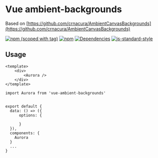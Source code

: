 # Vue ambient-backgrounds

Based on [https://github.com/crnacura/AmbientCanvasBackgrounds](https://github.com/crnacura/AmbientCanvasBackgrounds)

[![npm (scoped with tag)](https://img.shields.io/npm/v/vue-ambient-backgrounds/latest.svg?style=flat-square)](https://npmjs.com/package/vue-ambient-backgrounds)
[![npm](https://img.shields.io/npm/dt/vue-ambient-backgrounds.svg?style=flat-square)](https://npmjs.com/package/vue-ambient-backgrounds)
[![Dependencies](https://david-dm.org/schlunsen/vue-ambient-backgrounds/status.svg?style=flat-square)](https://david-dm.org/schlunsen/vue-ambient-backgrounds)
[![js-standard-style](https://img.shields.io/badge/code_style-standard-brightgreen.svg?style=flat-square)](http://standardjs.com)

## Usage

```
<template>
    <div>
        <Aurora />
    </div>
</template>

import Aurora from 'vue-ambient-backgrounds' 


export default {
  data: () => ({
      options: {
        
      }
  }),
  components: {
    Aurora
  }
  ...
}

```

